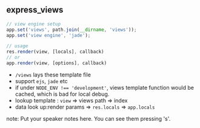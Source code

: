 ##  express_views

```js
// view engine setup
app.set('views', path.join(__dirname, 'views'));
app.set('view engine', 'jade');

// usage
res.render(view, [locals], callback)
// or
app.render(view, [options], callback)
```
+ `/views` lays these template file
+ support `ejs`, `jade` etc
+ if under `NODE_ENV !== 'development'`, views template function would be cached, which is bad for local debug.
+ lookup template : `view` => views path => index
+ data look up:render params => `res.locals` => `app.locals` 

note:
    Put your speaker notes here.
    You can see them pressing 's'.

